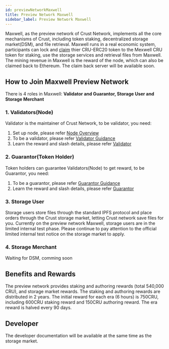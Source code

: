 ```yaml
---
id: previewNetworkMaxwell
title: Preview Network Maxwell
sidebar_label: Preview Network Maxwell
---
```


Maxwell, as the preview network of Crust Network, implements all the core mechanisms of Crust, including token staking, decentralized storage market(DSM), and file retrieval. Maxwell runs in a real economic system, participants can lock and [claim](claims.md) thier CRU-ERC20 token to the Mexwell CRU token for staking, use the storage services and retrieval files from Maxwell. The mining revenue in Maxwell is the reward of the node, which can also be claimed back to Ethereum. The claim back server will be available soon.

## How to Join Maxwell Preview Network

There is 4 roles in Maxwell: **Validator and Guarantor, Storage User and Storage Merchant**

### 1. Validators(Node)

Validator is the maintainer of Crust Network, to be validator, you need:

1. Set up node, please refer [Node Overview](node-overview.md)
2. To be a validator, please refer [Validator Guidance](validatorGuidance.md)
3. Learn the reward and slash details, please refer [Validator](validator.md)

### 2. Guarantor(Token Holder)

Token holders can guarantee Validators(Node) to get reward, to be Guarantor, you need:

1. To be a guarantor, please refer [Guarantor Guidance](guarantor-guidance.md)
2. Learn the reward and slash details, please refer [Guarantor](guarantor.md)

### 3. Storage User

Storage users store files through the standard IPFS protocol and place orders through the Crust storage market, letting Crust network save files for you.
Currently on the preview network Maxwell, storage users are in the limited internal test phase. Please continue to pay attention to the official limited internal test notice on the storage market to apply.

### 4. Storage Merchant

Waiting for DSM, comming soon


## Benefits and Rewards
The preview network provides staking and authoring rewards (total 540,000 CRU), and storage market rewards. The staking and authoring rewards are distributed in 2 years. The initial reward for each era (6 hours) is 750CRU, including 600CRU staking reward and 150CRU authoring reward. The era reward is halved every 90 days.


## Developer

The developer documentation will be available at the same time as the storage market.
